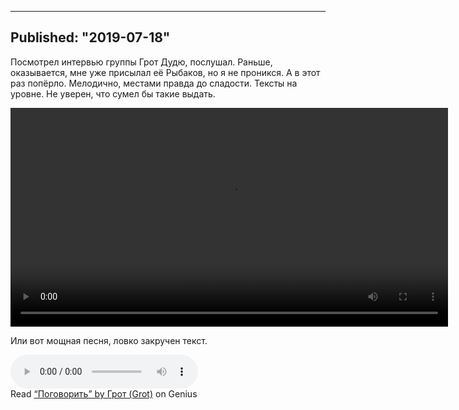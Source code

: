 ----
Published: "2019-07-18"
----
Посмотрел интервью группы Грот Дудю, послушал. Раньше, оказывается, мне уже присылал её Рыбаков, но я не проникся. А в этот раз попёрло. Мелодично, местами правда до сладости. Тексты на уровне. Не уверен, что сумел бы такие выдать.

<video width='700' controls>
  <source src="/files/ГРОТ -  Обитатели рая (official video)-YV0070-USRc.mp4" type="video/webm">
</video>

Или вот мощная песня, ловко закручен текст.

<audio controls>
<source src='/files/ГРОТ- Поговорить.mp3'>
</audio>

<div id='rg_embed_link_4439617' class='rg_embed_link' data-song-id='4439617'>Read <a href='https://genius.com/Grot--lyrics'>“Поговорить” by Грот (Grot)</a> on Genius</div> <script crossorigin src='//genius.com/songs/4439617/embed.js'></script>

